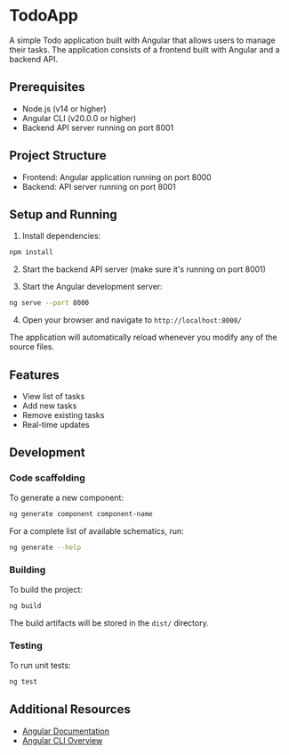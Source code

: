 # TodoApp

A simple Todo application built with Angular that allows users to manage their tasks. The application consists of a frontend built with Angular and a backend API.

## Prerequisites

- Node.js (v14 or higher)
- Angular CLI (v20.0.0 or higher)
- Backend API server running on port 8001

## Project Structure

- Frontend: Angular application running on port 8000
- Backend: API server running on port 8001

## Setup and Running

1. Install dependencies:
```bash
npm install
```

2. Start the backend API server (make sure it's running on port 8001)

3. Start the Angular development server:
```bash
ng serve --port 8000
```

4. Open your browser and navigate to `http://localhost:8000/`

The application will automatically reload whenever you modify any of the source files.

## Features

- View list of tasks
- Add new tasks
- Remove existing tasks
- Real-time updates

## Development

### Code scaffolding

To generate a new component:
```bash
ng generate component component-name
```

For a complete list of available schematics, run:
```bash
ng generate --help
```

### Building

To build the project:
```bash
ng build
```

The build artifacts will be stored in the `dist/` directory.

### Testing

To run unit tests:
```bash
ng test
```

## Additional Resources

- [Angular Documentation](https://angular.dev)
- [Angular CLI Overview](https://angular.dev/tools/cli)
